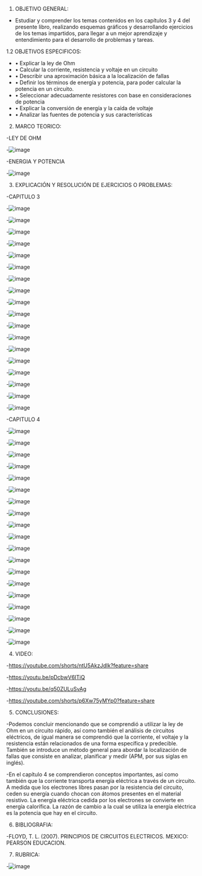 1. OBJETIVO GENERAL:
- Estudiar y comprender los temas contenidos en los capítulos 3 y 4 del presente libro, realizando esquemas gráficos y desarrollando ejercicios de los temas impartidos, para llegar a un mejor aprendizaje y entendimiento para el desarrollo de problemas y tareas.

1.2  OBJETIVOS ESPECIFICOS:

- •	Explicar la ley de Ohm
- •	Calcular la corriente, resistencia y voltaje en un circuito
- •	Describir una aproximación básica a la localización de fallas
- •	Definir los términos de energía y potencia, para poder calcular la potencia en un circuito.
- •	Seleccionar adecuadamente resistores con base en consideraciones de potencia
- •	Explicar la conversión de energía y la caída de voltaje
- •	Analizar las fuentes de potencia y sus características

2. MARCO TEORICO:

-LEY DE OHM

-![image](https://user-images.githubusercontent.com/105897327/171982469-4cba7529-61f8-4136-87d6-7b259bb89043.png)

-ENERGIA Y POTENCIA

-![image](https://user-images.githubusercontent.com/105897327/171982489-9f68ccdd-de89-4d8d-ae8b-36e1e9032525.png)

3. EXPLICACIÓN Y RESOLUCIÓN DE EJERCICIOS O PROBLEMAS:

-CAPITULO 3

-![image](https://user-images.githubusercontent.com/105897327/171982530-241d4967-1154-4d42-9fa6-d0d539409a1b.png)

-![image](https://user-images.githubusercontent.com/105897327/171982539-b876404e-28e5-49aa-8ffa-78c5de9aae29.png)

-![image](https://user-images.githubusercontent.com/105897327/171982556-f7c59c27-25c1-43c8-9cae-62e01b0f6aad.png)

-![image](https://user-images.githubusercontent.com/105897327/171982571-d23b327f-e788-45fc-bce8-0b9c00885aef.png)

-![image](https://user-images.githubusercontent.com/105897327/171982592-093ffdae-6076-465f-a7f4-2a2c967bc910.png)

-![image](https://user-images.githubusercontent.com/105897327/171982601-ed2ab1a0-63d6-4896-9fb7-17fdda5a082c.png)

-![image](https://user-images.githubusercontent.com/105897327/171982606-f36fc2f0-3f0b-4dc1-8564-6576ad756e8a.png)

-![image](https://user-images.githubusercontent.com/105897327/171982610-ef3bca22-b299-4106-8376-a83034c12217.png)

-![image](https://user-images.githubusercontent.com/105897327/171982616-c632e891-c054-4ce8-8394-17cb75d4ceb0.png)

-![image](https://user-images.githubusercontent.com/105897327/171982627-2cfcd46b-3c57-45e2-958e-a80b73c3ab54.png)

-![image](https://user-images.githubusercontent.com/105897327/171982635-686742b1-6d84-43b1-9719-582c4c4f6641.png)

-![image](https://user-images.githubusercontent.com/105897327/171982644-3482f1e9-973e-4ee7-b4cd-ee5cf39d114f.png)

-![image](https://user-images.githubusercontent.com/105897327/171982650-ff676325-99f8-4da3-9c0a-32834b495c9e.png)

-![image](https://user-images.githubusercontent.com/105897327/171982655-aed5fecf-dfd0-41f7-9ed7-a4d24f8945ab.png)

-![image](https://user-images.githubusercontent.com/105897327/171982677-d68f3bfb-3e17-4708-bb8d-d381fe85cdf9.png)

-![image](https://user-images.githubusercontent.com/105897327/171982684-212da553-2ca8-4e05-97fb-b4b7bd4d2873.png)

-![image](https://user-images.githubusercontent.com/105897327/171982686-be3a9e9c-3435-4fbc-91e7-14ef5ecb4fbc.png)

-![image](https://user-images.githubusercontent.com/105897327/171982691-13538ef1-fb13-452e-a98a-4c7d8fccb051.png)

-CAPITULO 4

-![image](https://user-images.githubusercontent.com/105897327/171982795-b380e076-8e8b-434a-af23-ed913c5c459c.png)

-![image](https://user-images.githubusercontent.com/105897327/171982802-207a1934-b143-4e0a-ac4d-5c26952f2aba.png)

-![image](https://user-images.githubusercontent.com/105897327/171982821-d44bdca6-8bad-46e9-92b8-f6bbd774dc35.png)

-![image](https://user-images.githubusercontent.com/105897327/171982897-5241bc0b-dcba-48e1-854a-e2fa65fe8d63.png)

-![image](https://user-images.githubusercontent.com/105897327/171982940-537b5725-44ad-4db7-b754-9588c8c40b33.png)

-![image](https://user-images.githubusercontent.com/105897327/171982992-73e07ac0-ae12-4803-a4cf-803ad5a0b20c.png)

-![image](https://user-images.githubusercontent.com/105897327/171983002-151f3ca9-7157-4e97-a457-23c63c8916b0.png)

-![image](https://user-images.githubusercontent.com/105897327/171983007-ad05409f-a15c-42d1-b08e-365516424e76.png)

-![image](https://user-images.githubusercontent.com/105897327/171983025-cd97e769-f3d4-4315-bd8f-cc89ace2a907.png)

-![image](https://user-images.githubusercontent.com/105897327/171983061-7218882b-7192-4f5b-9343-1bfefe35106d.png)

-![image](https://user-images.githubusercontent.com/105897327/171983095-ecc8c415-c383-4e3a-91cc-c7746d08f944.png)

-![image](https://user-images.githubusercontent.com/105897327/171983100-2e19470b-088a-4763-bd0c-1bf0bc8f7038.png)

-![image](https://user-images.githubusercontent.com/105897327/171983102-c8b0c743-493e-454a-a6db-7e8594d56606.png)

-![image](https://user-images.githubusercontent.com/105897327/171983109-85669c08-fd30-4ccb-90f7-3403469164ab.png)

-![image](https://user-images.githubusercontent.com/105897327/171983116-199db8f4-c76f-4211-9d54-bc9490cb9a0b.png)

-![image](https://user-images.githubusercontent.com/105897327/171983123-7c3e3425-39ec-416f-a023-b91418d9cf00.png)

-![image](https://user-images.githubusercontent.com/105897327/171983148-35998fe1-7953-45c5-9ddb-40d4383265a0.png)

-![image](https://user-images.githubusercontent.com/105897327/171983169-94045ac4-60e1-43a6-af98-858db159d6ef.png)

-![image](https://user-images.githubusercontent.com/105897327/171983301-868c9de1-7246-43e5-a789-5dcf3ab75c0e.png)


4. VIDEO:

-https://youtube.com/shorts/ntU5AkzJdIk?feature=share

-https://youtu.be/pDcbwV6ITiQ

-https://youtu.be/q50ZULuSvAg

-https://youtube.com/shorts/p6Xw75yMYp0?feature=share

5. CONCLUSIONES:

-Podemos concluir mencionando que se comprendió a utilizar la ley de Ohm en un circuito rápido, así como también el análisis de circuitos eléctricos, de igual manera se comprendió que la corriente, el voltaje y la resistencia están relacionados de una forma específica y predecible. También se introduce un método general para abordar la localización de fallas que consiste en analizar, planificar y medir (APM, por sus siglas en inglés).

-En el capítulo 4 se comprendieron conceptos importantes, así como también que la corriente transporta energía eléctrica a través de un circuito. A medida que los electrones libres pasan por la resistencia del circuito, ceden su energía cuando chocan con átomos presentes en el material resistivo. La energía eléctrica cedida por los electrones se convierte en energía calorífica. La razón de cambio a la cual se utiliza la energía eléctrica es la potencia que hay en el circuito.

6. BIBLIOGRAFIA:

-FLOYD, T. L. (2007). PRINCIPIOS DE CIRCUITOS ELECTRICOS. MEXICO: PEARSON EDUCACION.

7. RUBRICA:

-![image](https://user-images.githubusercontent.com/105897327/170218711-e4182641-35ef-44bc-a08e-b6f501d03b7b.png)




